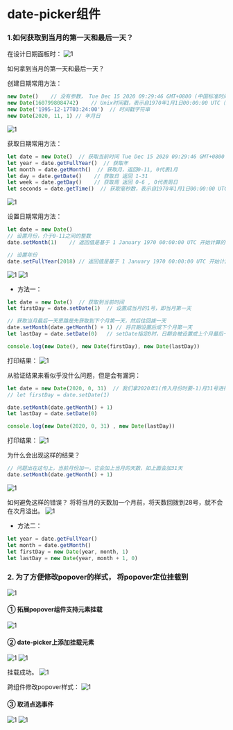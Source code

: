 # date-picker组件


### 1.如何获取到当月的第一天和最后一天？
在设计日期面板时：
![1](1date-picker面板内容设计1.png)

如何拿到当月的第一天和最后一天？

创建日期常用方法：
```js
new Date()    // 没有参数， Tue Dec 15 2020 09:29:46 GMT+0800 (中国标准时间)
new Date(1607998084742)    // Unix时间戳，表示自1970年1月1日00:00:00 UTC（the Unix epoch）以来的毫秒数，忽略了闰秒。
new Date('1995-12-17T03:24:00')  // 时间戳字符串
new Date(2020, 11, 1) // 年月日
```
![1](1date-picker面板内容设计13.png)

获取日期常用方法：
```js 
let date = new Date()  // 获取当前时间 Tue Dec 15 2020 09:29:46 GMT+0800 (中国标准时间)
let year = date.getFullYear()  // 获取年
let month = date.getMonth()  // 获取月，返回0-11, 0代表1月
let day = date.getDate()    // 获取日 返回 1-31
let week = date.getDay()    // 获取周 返回 0-6 , 0代表周日
let seconds = date.getTime()  // 获取毫秒数，表示自1970年1月1日00:00:00 UTC（the Unix epoch）以来的毫秒数，
```
![1](1date-picker面板内容设计12.png)

设置日期常用方法：
```js
let date = new Date() 
// 设置月份，介于0-11之间的整数
date.setMonth(1)    // 返回值是基于 1 January 1970 00:00:00 UTC 开始计算的毫秒数

// 设置年份
date.setFullYear(2018) // 返回值是基于 1 January 1970 00:00:00 UTC 开始计算的毫秒数
```
![1](1date-picker面板内容设计15.png)
![1](1date-picker面板内容设计16.png)

- 方法一：
```js
let date = new Date()  // 获取到当前时间
let firstDay = date.setDate(1)  // 设置成当月的1号，即当月第一天

// 获取当月最后一天思路是先获取到下个月第一天，然后往回拨一天
date.setMonth(date.getMonth() + 1) // 将日期设置后成下个月第一天
let lastDay = date.setDate(0)   // setDate指定0时，日期会被设置成上个月最后一天

console.log(new Date(), new Date(firstDay), new Date(lastDay))
```

打印结果：
![1](1date-picker面板内容设计2.png)

从验证结果来看似乎没什么问题，但是会有漏洞：
```js
let date = new Date(2020, 0, 31)  // 我们拿2020年1(传入月份时要-1)月31号进行验证
// let firstDay = date.setDate(1)

date.setMonth(date.getMonth() + 1)
let lastDay = date.setDate(0)

console.log(new Date(2020, 0, 31) , new Date(lastDay))
```
打印结果：
![1](1date-picker面板内容设计3.png)

为什么会出现这样的结果？
```js
// 问题出在这句上，当前月份加一，它会加上当月的天数，如上面会加31天
date.setMonth(date.getMonth() + 1) 
```
![1](1date-picker面板内容设计4.png)

如何避免这样的错误？
将将当月的天数加一个月前，将天数回拨到28号，就不会在次月溢出。
![1](1date-picker面板内容设计5.png)

- 方法二：
```js
let year = date.getFullYear()
let month = date.getMonth()
let firstDay = new Date(year, month, 1)
let lastDay = new Date(year, month + 1, 0)
```

### 2. 为了方便修改popover的样式， 将popover定位挂载到 
![1](1date-picker面板内容设计6.png)

#### ① 拓展popover组件支持元素挂载 
![1](1date-picker面板内容设计7.png)

#### ② date-picker上添加挂载元素
![1](1date-picker面板内容设计8.png)
![1](1date-picker面板内容设计9.png)

挂载成功。
![1](1date-picker面板内容设计10.png)

跨组件修改popover样式：
![1](1date-picker面板内容设计11.png)

#### ③ 取消点选事件
![1](1date-picker面板内容设计17.png)
![1](1date-picker面板内容设计18.png)
